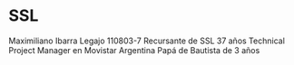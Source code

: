 # SSL
Maximiliano Ibarra
Legajo 110803-7
Recursante de SSL
37 años
Technical Project Manager en Movistar Argentina
Papá de Bautista de 3 años
